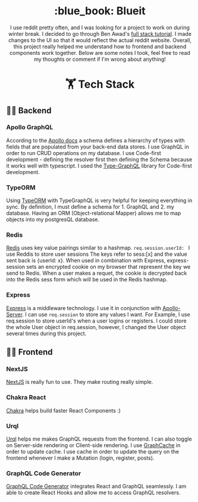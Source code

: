 <h1 align="center">
:blue_book: Blueit
</h1>
<p align="center">
I use reddit pretty often, and I was looking for a project to work on during winter break. I decided to go through Ben Awad's <a href="https://www.youtube.com/watch?v=I6ypD7qv3Z8&t=40168s">full stack tutorial</a>. I made changes to the UI so that it would reflect the actual reddit website. Overall, this project really helped me understand how to frontend and backend components work together. Below are some notes I took, feel free to read my thoughts or comment if I'm wrong about anything!
</p>

<h1 align="center">
🏋️ Tech Stack
</h1>

## 👨‍💻 Backend
### Apollo GraphQL
According to the <a href="https://www.apollographql.com/docs/apollo-server/schema/schema/#:~:text=Your%20GraphQL%20server%20uses%20a,execute%20against%20your%20data%20graph.">Apollo docs</a> a schema defines a hierarchy of types with fields that are populated from your back-end data stores. I use GraphQL in order to run CRUD operations on my database. I use Code-first development - defining the resolver first then defining the Schema because it works well with typescript. I used the <a href="https://typegraphql.com/">Type-GraphQL</a> library for Code-first development.

### TypeORM
Using <a href="https://typeorm.io/#/">TypeORM</a> with TypeGraphQL is very helpful for keeping everything in sync. By definition, I must define a schema for 1. GraphQL and 2. my database. Having an ORM (Object-relational Mapper) allows me to map objects into my postgresQL database.

### Redis
<a href="https://redis.io/">Redis</a> uses key value pairings similar to a hashmap.
```req.session.userId: ``` I use Reddis to store user sessions The keys refer to sess:[x] and the value sent back is {userId: x}. When used in combination with Express, express-session sets an encrypted cookie on my browser that represent the key we send to Redis. When a user makes a requet, the cookie is decrypted back into the Redis sess form which will be used in the Redis hashmap. <br/>

### Express
<a href="https://expressjs.com/">Express</a> is a middleware technology. I use it in conjunction with <a href="https://www.apollographql.com/docs/apollo-server/#:~:text=Apollo%20Server%20is%20an%20open,use%20data%20from%20any%20source.">Apollo-Server</a>. I can use ```req.session``` to store any values I want. For Example, I use req.session to store userId's when a user logins or registers. I could store the whole User object in req.session, however, I changed the User object several times during this project.

## 👨‍🎨 Frontend
### NextJS
<a href="https://nextjs.org/">NextJS</a> is really fun to use. They make routing really simple.

### Chakra React
<a href="https://chakra-ui.com/">Chakra</a> helps build faster React Components :) 

### Urql
<a href="https://formidable.com/open-source/urql/">Urql</a> helps me makes GraphQL requests from the frontend. I can also toggle on Server-side rendering or Client-side rendering. I use <a href="https://formidable.com/open-source/urql/docs/graphcache/">GraphCache</a> in order to update cache. I use cache in order to update the query on the frontend whenever I make a Mutation (login, register, posts).

### GraphQL Code Generator
<a href="https://graphql-code-generator.com/">GraphQL Code Generator</a> integrates React and GraphQL seamlessly. I am able to create React Hooks and allow me to access GraphQL resolvers.
